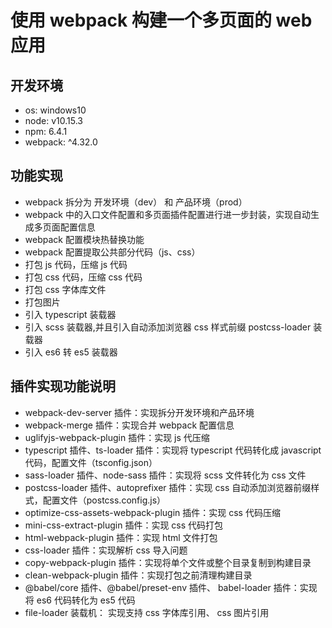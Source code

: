# 使用 webpack 构建一个多页面的 web 应用

## 开发环境
* os: windows10
* node: v10.15.3
* npm: 6.4.1
* webpack: ^4.32.0

## 功能实现
* webpack 拆分为 开发环境（dev） 和 产品环境（prod）
* webpack 中的入口文件配置和多页面插件配置进行进一步封装，实现自动生成多页面配置信息
* webpack 配置模块热替换功能
* webpack 配置提取公共部分代码（js、css）
* 打包 js 代码，压缩 js 代码
* 打包 css 代码，压缩 css 代码
* 打包 css 字体库文件
* 打包图片
* 引入 typescript 装载器
* 引入 scss 装载器,并且引入自动添加浏览器 css 样式前缀 postcss-loader 装载器
* 引入 es6 转 es5 装载器


## 插件实现功能说明
* webpack-dev-server 插件：实现拆分开发环境和产品环境
* webpack-merge 插件：实现合并 webpack 配置信息
* uglifyjs-webpack-plugin 插件：实现 js 代压缩
* typescript 插件、ts-loader 插件：实现将 typescript 代码转化成 javascript 代码，配置文件（tsconfig.json）
* sass-loader 插件、node-sass 插件：实现将 scss 文件转化为 css 文件
* postcss-loader 插件、autoprefixer 插件：实现 css 自动添加浏览器前缀样式，配置文件（postcss.config.js）
* optimize-css-assets-webpack-plugin 插件：实现 css 代码压缩
* mini-css-extract-plugin 插件：实现 css 代码打包
* html-webpack-plugin 插件：实现 html 文件打包
* css-loader 插件：实现解析 css 导入问题
* copy-webpack-plugin 插件：实现将单个文件或整个目录复制到构建目录
* clean-webpack-plugin 插件：实现打包之前清理构建目录
* @babel/core 插件、@babel/preset-env 插件、 babel-loader 插件：实现将 es6 代码转化为 es5 代码
* file-loader 装载机： 实现支持 css 字体库引用、 css 图片引用
